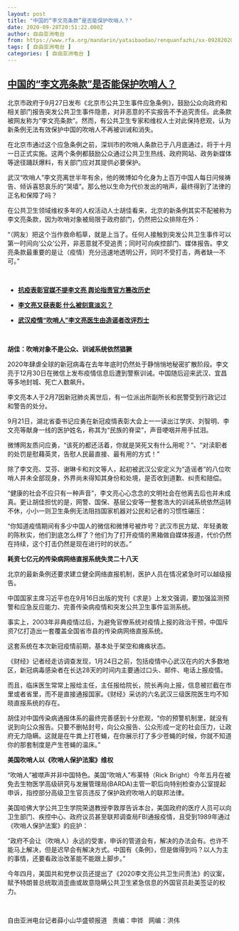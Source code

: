 ```yaml
---
layout: post
title: "中国的“李文亮条款”是否能保护吹哨人？"
date: 2020-09-28T20:51:22.000Z
author: 自由亚洲电台
from: https://www.rfa.org/mandarin/yataibaodao/renquanfazhi/xx-09282020153209.html
tags: [ 自由亚洲电台 ]
categories: [ 自由亚洲电台 ]
---
```

<!--1601326282000-->
[中国的“李文亮条款”是否能保护吹哨人？](https://www.rfa.org/mandarin/yataibaodao/renquanfazhi/xx-09282020153209.html)
------

<div>
<p>北京市政府于9月27日发布《北京市公共卫生事件应急条例》，鼓励公众向政府和相关部门报告突发公共卫生事件隐患，对非恶意的不实报告不予追究责任。此条款被网友称为“李文亮条款”。然而，有公共卫生专家和维权人士对此保持悲观，认为新条例无法有效保护中国的吹哨人不再被训诫和消失。</p><p>在北京市通过这个应急条例之前，深圳市的吹哨人条款已于八月底通过，将于十月一日正式实施。这两个条例都鼓励公众通过公共卫生热线、政府网站、政务新媒体等途径踊跃爆料，有关部门应对其提供必要保护。</p><p>武汉“吹哨人”李文亮离世半年有余，他的微博如今化身为上百万中国人每日问候祷告、倾诉喜怒哀乐的“哭墙”。那么他以生命为代价发出的哨声，最终得到了法律的正名和保障了吗？</p><p>在公共卫生领域维权多年的人权活动人士胡佳看来，北京的新条例其实不配被称为李文亮条款，因为吹哨对象被局限于政府部门，仍然把公众排除在外：</p><p>“（网友）把这个当作救命稻草，就是上当了。任何人接触到突发公共卫生事件可以第一时间向‘公众’公开，非恶意就不受追责；同时可向疾控部门、媒体报告。李文亮条款最重要的是让（疫情）充分迅速地透明公开，同时不受打击，两者缺一不可。”</p><p> </p><ul><li><b><a class="external-link" href="http://www.rfa.org/mandarin/yataibaodao/zhengzhi/gf1-09092020073123.html">抗疫表彰官媒不提李文亮 舆论指责官方篡改历史</a></b></li></ul><ul><li><b><a class="external-link" href="http://www.rfa.org/mandarin/yataibaodao/huanjing/jt-04292020114123.html">李文亮又获表彰 什么被刻意淡忘？</a></b></li></ul><ul><li><b><a class="external-link" href="http://www.rfa.org/mandarin/Xinwen/5-04022020122259.html">武汉疫情“吹哨人”李文亮医生由造谣者改评烈士</a></b></li></ul><p class="paragraph-paragraph-2bgue"> </p><p class="paragraph-paragraph-2bgue"><b>胡佳：吹哨对象不是公众、训诫系统依然猖獗</b></p><p>2020年肆虐全球的新冠病毒在去年年底时仍然处于静悄悄地秘密扩散阶段。李文亮于12月30日在微信上发布疫情信息后遭到警察训诫。中国随后迎来武汉、宜昌等多地封城、死亡人数飙升。</p><p>李文亮本人于2月7因新冠肺炎离世后，有一位派出所副所长和民警受到行政记过和警告的处分。</p><p>9月21日，湖北省委书记应勇在新冠疫情表彰大会上一一读出江学庆、刘智明、李文亮等献身一线的医护姓名，称其为“民族的脊梁”，声音哽咽并用手拭泪。</p><p>微博网友质问应勇，“该死的都还活着，你就是哭死又有什么用呢？”、“对渎职者的处罚是慰藉英灵，告慰人民最直接、最有用的方式！”</p><p>除了李文亮、艾芬、谢琳卡和刘文等人，起初被武汉公安定义为“造谣者”的八位吹哨人并未全部现身，外界尚未得知其身份和处境，是否收到道歉、纠责和赔偿。</p><p>“健康的社会不应只有一种声音”，李文亮心心念念的文明社会在他离去后也并未成真。更让胡佳担忧的是，网警、国保、基层公安等一整套浩大的训诫系统依然运转不休，小小一则卫生条例无法阻挡国家机器对公民和记者的习惯性碾压：</p><p>“你知道疫情期间有多少中国人的微信和微博号被炸号？武汉市民方斌、年轻勇敢的陈秋实，他们到底怎么样了？他们为了打开疫情的黑箱做自媒体报道，代价仍然在持续，这个打击仍然是现在进行时的状态。”</p><p><b>耗资七</b><b>亿元的传染病网络直报系统失灵二十八天</b></p><p>北京的最新条例还要求建立健全网络直报机制，医护人员在情况紧急时可以越级报告。</p><p class="paragraph-paragraph-2bgue">中国国家主席习近平也在9月16日出版的党刊《求是》上发文强调，要加强监测预警和应急反应能力、完善传染病疫情和突发公共卫生事件监测系统。</p><p>事实上，2003年非典疫情过后，为避免官僚系统对疫情上报的政治干预，中国斥资7亿打造出一套覆盖全国省市县的传染病网络直报系统。</p><p>这套系统在本次新冠疫情前期，基本处于架空和瘫痪状态。</p><p>《财经》记者经走访调查发现，1月24日之前，包括疫情中心武汉在内的大多数地区，新冠病毒感染者在长达28天的时间内主要通过口头、邮件、电话上报疫情。</p><p>而且，临床医生常常上报给主任，主任报给院长，院长再向上报，信息被拦截在市里或者省里，而不是直接通报国家。《财经》采访的六名武汉三级医院医生均不知晓直报系统的存在。</p><p class="paragraph-paragraph-2bgue">胡佳对中国传染病通报体系的最终完善感到十分悲观，“你的预警机制里，就没有说到向公众报告。只要不删帖封号，向公众报告、公众形成一定的社会压力，让政府无力隐瞒。这就是在牛粪上打苍蝇，在你展示打了多少苍蝇的时候，你就不知道你的那套制度是产生苍蝇的温床。”</p><p class="paragraph-paragraph-2bgue"><b>美国吹哨人以《吹哨人保护法案》维权</b></p><p class="paragraph-paragraph-2bgue">“吹哨人”被噤声并非中国特色。美国“吹哨人”布莱特（Rick Bright）今年五月在被免去生物医学高级研究与发展管理局(BARDA)主管一职后向特别检查办公室提起申诉，指控部分高级卫生官员违反了保护政府吹哨人的联邦法律。</p><p class="paragraph-paragraph-2bgue">美国哈佛大学公共卫生学院荣退教授李敦厚告诉本台，美国政府的医疗人员可以向卫生部门、疾控中心、政府议员甚至联邦调查局FBI通报疫情，且受到1989年通过《吹哨人保护法案》的庇护：</p><p class="paragraph-paragraph-2bgue">“政府不会让（吹哨人）永远的受害，申诉的管道会有，解决的办法会有。也许不能马上解决，但是迟早会有解决方式。中国有《条例》，但是做得到吗？以人为主的事情，还要看政治改革能不能跟上脚步。”</p><p class="paragraph-paragraph-2bgue">今年四月，美国共和党参议员还提出了《2020李文亮公共卫生问责法》的议案，赋予特朗普总统取消歪曲或故意隐瞒公共卫生紧急信息的外国官员赴美签证的权力。</p><p class="paragraph-paragraph-2bgue"> </p><p class="paragraph-paragraph-2bgue">自由亚洲电台记者薛小山华盛顿报道   责编：申铧   网编：洪伟</p>
</div>

